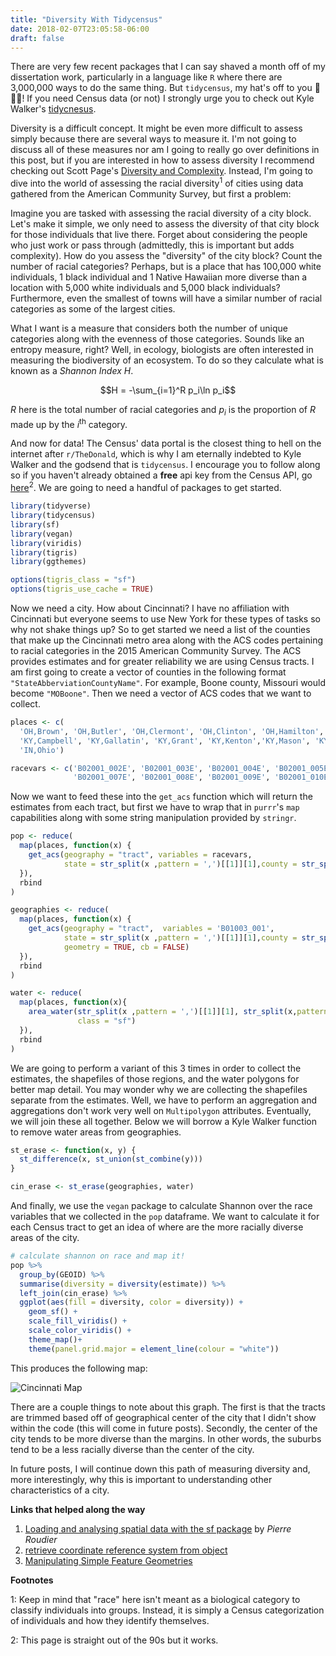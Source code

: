 ```yaml
---
title: "Diversity With Tidycensus"
date: 2018-02-07T23:05:58-06:00
draft: false
---
```


There are very few recent packages that I can say shaved a month off of my dissertation work, particularly in a language like `R` where there are 3,000,000 ways to do the same thing. But `tidycensus`, my hat's off to you 👏👏👏! If you need Census data (or not) I strongly urge you to check out Kyle Walker's [tidycnesus](https://walkerke.github.io/tidycensus/).

Diversity is a difficult concept. It might be even more difficult to assess simply because there are several ways to measure it. I'm not going to discuss all of these measures nor am I going to really go over definitions in this post, but if you are interested in how to assess diversity I recommend checking out Scott Page's [Diversity and Complexity](https://press.princeton.edu/titles/9208.html). Instead, I'm going to dive into the world of assessing the racial diversity<sup>1</sup> of cities using data gathered from the American Community Survey, but first a problem:

Imagine you are tasked with assessing the racial diversity of a city block. Let's make it simple, we only need to assess the diversity of that city block for those individuals that live there. Forget about considering the people who just work or pass through (admittedly, this is important but adds complexity). How do you assess the "diversity" of the city block? Count the number of racial categories? Perhaps, but is a place that has 100,000 white individuals, 1 black individual and 1 Native Hawaiian more diverse than a location with 5,000 white individuals and 5,000 black individuals? Furthermore, even the smallest of towns will have a similar number of racial categories as some of the largest cities. 

What I want is a measure that considers both the number of unique categories along with the evenness of those categories. Sounds like an entropy measure, right? Well, in ecology, biologists are often interested in measuring the biodiversity of an ecosystem. To do so they calculate what is known as a *Shannon Index* $H$. 

$$H = -\sum_{i=1}^R p_i\ln p_i$$

$R$ here is the total number of racial categories and $p_i$ is the proportion of $R$ made up by the $i$<sup>th</sup> category. 

And now for data! The Census' data portal is the closest thing to hell on the internet after `r/TheDonald`, which is why I am eternally indebted to Kyle Walker and the godsend that is `tidycensus`. I encourage you to follow along so if you haven't already obtained a **free** api key from the Census API, go [here](https://api.census.gov/data/key_signup.html)<sup>2</sup>. We are going to need a handful of packages to get started.

```r
library(tidyverse)  
library(tidycensus)
library(sf) 
library(vegan)
library(viridis)
library(tigris)
library(ggthemes)

options(tigris_class = "sf")
options(tigris_use_cache = TRUE)
```

Now we need a city. How about Cincinnati? I have no affiliation with Cincinnati but everyone seems to use New York for these types of tasks so why not shake things up? So to get started we need a list of the counties that make up the Cincinnati metro area along with the ACS codes pertaining to racial categories in the 2015 American Community Survey. The ACS provides estimates and for greater reliability we are using Census tracts. I am first going to create a vector of counties in the following format `"StateAbberviationCountyName"`. For example, Boone county, Missouri would become `"MOBoone"`. Then we need a vector of ACS codes that we want to collect. 

```r
places <- c(
  'OH,Brown', 'OH,Butler', 'OH,Clermont', 'OH,Clinton', 'OH,Hamilton', 'OH,Warren', 'KY,Boone', 'KY,Bracken',
  'KY,Campbell', 'KY,Gallatin', 'KY,Grant', 'KY,Kenton','KY,Mason', 'KY,Pendleton', 'IN,Dearborn', 'IN,Franklin', 
  'IN,Ohio')

racevars <- c('B02001_002E', 'B02001_003E', 'B02001_004E', 'B02001_005E', 'B02001_006E',
              'B02001_007E', 'B02001_008E', 'B02001_009E', 'B02001_010E')
```

Now we want to feed these into the `get_acs` function which will return the estimates from each tract, but first we have to wrap that in `purrr`'s `map` capabilities along with some string manipulation provided by `stringr`.

```r
pop <- reduce(
  map(places, function(x) {
    get_acs(geography = "tract", variables = racevars, 
            state = str_split(x ,pattern = ',')[[1]][1],county = str_split(x,pattern = ',')[[1]][2])
  }), 
  rbind
)

geographies <- reduce(
  map(places, function(x) {
    get_acs(geography = "tract",  variables = 'B01003_001',
            state = str_split(x ,pattern = ',')[[1]][1],county = str_split(x,pattern = ',')[[1]][2] ,
            geometry = TRUE, cb = FALSE)
  }), 
  rbind
)

water <- reduce(
  map(places, function(x){
    area_water(str_split(x ,pattern = ',')[[1]][1], str_split(x,pattern = ',')[[1]][2], 
               class = "sf")
  }),
  rbind
)
```

We are going to perform a variant of this 3 times in order to collect the estimates, the shapefiles of those regions, and the water polygons for better map detail. You may wonder why we are collecting the shapefiles separate from the estimates. Well, we have to perform an aggregation and aggregations don't work very well on `Multipolygon` attributes. Eventually, we will join these all together. Below we will borrow a Kyle Walker function to remove water areas from geographies.

```r
st_erase <- function(x, y) {
  st_difference(x, st_union(st_combine(y)))
}

cin_erase <- st_erase(geographies, water)
```

And finally, we use the `vegan` package to calculate Shannon over the race variables that we collected in the `pop` dataframe. We want to calculate it for each Census tract to get an idea of where are the more racially diverse areas of the city. 

```r
# calculate shannon on race and map it!
pop %>% 
  group_by(GEOID) %>%
  summarise(diversity = diversity(estimate)) %>%
  left_join(cin_erase) %>% 
  ggplot(aes(fill = diversity, color = diversity)) +
    geom_sf() + 
    scale_fill_viridis() + 
    scale_color_viridis() + 
    theme_map()+
    theme(panel.grid.major = element_line(colour = "white"))

```

This produces the following map:

![Cincinnati Map](/img/post1/cin_diversity.png)

There are a couple things to note about this graph. The first is that the tracts are trimmed based off of geographical center of the city that I didn't show within the code (this will come in future posts). Secondly, the center of the city tends to be more diverse than the margins. In other words, the suburbs tend to be a less racially diverse than the center of the city. 

In future posts, I will continue down this path of measuring diversity and, more interestingly, why this is important to understanding other characteristics of a city. 

**Links that helped along the way**

1. [Loading and analysing spatial data with the sf package](http://pierreroudier.github.io/teaching/20170626-Pedometrics/20170626-soil-data.html) by *Pierre Roudier*
2. [retrieve coordinate reference system from object](https://www.rdocumentation.org/packages/sf/versions/0.2-2/topics/crs)
3. [Manipulating Simple Feature Geometries](https://cran.r-project.org/web/packages/sf/vignettes/sf3.html#for-collections-of-geometry-sfc-and-simple-feature-collections-sf)



**Footnotes**

1: Keep in mind that "race" here isn't meant as a biological category to classify individuals into groups. Instead, it is simply a Census categorization of individuals and how they identify themselves.

2: This page is straight out of the 90s but it works.

<script type="text/javascript" src="https://cdnjs.cloudflare.com/ajax/libs/mathjax/2.7.1/MathJax.js?config=TeX-AMS-MML_HTMLorMML">
</script>

<script type="text/x-mathjax-config">
MathJax.Hub.Config({
  tex2jax: {inlineMath: [['$','$'], ['\\(','\\)']]}
});
</script>
<script type="text/javascript" async src="path-to-mathjax/MathJax.js?config=TeX-AMS_CHTML"></script>
